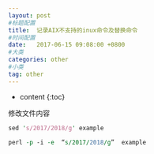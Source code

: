 ```yaml
---
layout: post
#标题配置
title:  记录AIX不支持的inux命令及替换命令
#时间配置
date:   2017-06-15 09:08:00 +0800
#大类
categories: other
#小类
tag: other
---
```


* content
{:toc}

修改文件内容
```perl
sed 's/2017/2018/g' example

perl -p -i -e  “s/2017/2018/g”  example
```